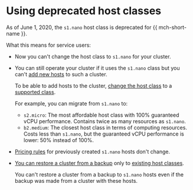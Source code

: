 # Using deprecated host classes

As of June 1, 2020, the `s1.nano` host class is deprecated for {{ mch-short-name }}.

What this means for service users:

- Now you can't change the host class to `s1.nano` for your cluster.

- You can still operate your cluster if it uses the `s1.nano` class but you can't [add new hosts](../operations/hosts.md) to such a cluster.

  To be able to add hosts to the cluster, [change the host class](../operations/update.md#change-resource-preset) to a [supported class](instance-types.md).

  For example, you can migrate from `s1.nano` to:
  - `s2.micro`: The most affordable host class with 100% guaranteed vCPU performance. Contains twice as many resources as `s1.nano`.
  - `b2.medium`: The closest host class in terms of computing resources. Costs less than `s1.nano`, but the guaranteed vCPU performance is lower: 50% instead of 100%.

- [Pricing rules](../pricing.md) for previously created `s1.nano` hosts don't change.

- [You can restore a cluster from a backup](../operations/cluster-backups.md) only to [existing host classes](instance-types.md).

  You can't restore a cluster from a backup to `s1.nano` hosts even if the backup was made from a cluster with these hosts.

